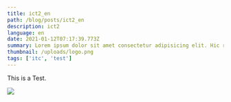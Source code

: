 ```yaml
---
title: ict2_en
path: /blog/posts/ict2_en
description: ict2
language: en
date: 2021-01-12T07:17:39.773Z
summary: Lorem ipsum dolor sit amet consectetur adipisicing elit. Hic rerum earum quos explicabo suscipit maxime iste qui nihil. Reiciendis asperiores minus necessitatibus
thumbnail: /uploads/logo.png
tags: ['itc', 'test']
---
```

This is a Test.


![](/uploads/logo.png)